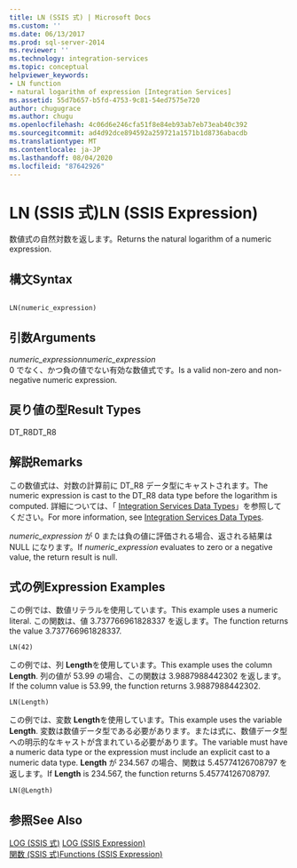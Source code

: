 ```yaml
---
title: LN (SSIS 式) | Microsoft Docs
ms.custom: ''
ms.date: 06/13/2017
ms.prod: sql-server-2014
ms.reviewer: ''
ms.technology: integration-services
ms.topic: conceptual
helpviewer_keywords:
- LN function
- natural logarithm of expression [Integration Services]
ms.assetid: 55d7b657-b5fd-4753-9c81-54ed7575e720
author: chugugrace
ms.author: chugu
ms.openlocfilehash: 4c06d6e246cfa51f8e84eb93ab7eb73eab40c392
ms.sourcegitcommit: ad4d92dce894592a259721a1571b1d8736abacdb
ms.translationtype: MT
ms.contentlocale: ja-JP
ms.lasthandoff: 08/04/2020
ms.locfileid: "87642926"
---
```

# <a name="ln-ssis-expression"></a><span data-ttu-id="b1bee-102">LN (SSIS 式)</span><span class="sxs-lookup"><span data-stu-id="b1bee-102">LN (SSIS Expression)</span></span>
  <span data-ttu-id="b1bee-103">数値式の自然対数を返します。</span><span class="sxs-lookup"><span data-stu-id="b1bee-103">Returns the natural logarithm of a numeric expression.</span></span>  
  
## <a name="syntax"></a><span data-ttu-id="b1bee-104">構文</span><span class="sxs-lookup"><span data-stu-id="b1bee-104">Syntax</span></span>  
  
```  
  
LN(numeric_expression)  
```  
  
## <a name="arguments"></a><span data-ttu-id="b1bee-105">引数</span><span class="sxs-lookup"><span data-stu-id="b1bee-105">Arguments</span></span>  
 <span data-ttu-id="b1bee-106">*numeric_expression*</span><span class="sxs-lookup"><span data-stu-id="b1bee-106">*numeric_expression*</span></span>  
 <span data-ttu-id="b1bee-107">0 でなく、かつ負の値でない有効な数値式です。</span><span class="sxs-lookup"><span data-stu-id="b1bee-107">Is a valid non-zero and non-negative numeric expression.</span></span>  
  
## <a name="result-types"></a><span data-ttu-id="b1bee-108">戻り値の型</span><span class="sxs-lookup"><span data-stu-id="b1bee-108">Result Types</span></span>  
 <span data-ttu-id="b1bee-109">DT_R8</span><span class="sxs-lookup"><span data-stu-id="b1bee-109">DT_R8</span></span>  
  
## <a name="remarks"></a><span data-ttu-id="b1bee-110">解説</span><span class="sxs-lookup"><span data-stu-id="b1bee-110">Remarks</span></span>  
 <span data-ttu-id="b1bee-111">この数値式は、対数の計算前に DT_R8 データ型にキャストされます。</span><span class="sxs-lookup"><span data-stu-id="b1bee-111">The numeric expression is cast to the DT_R8 data type before the logarithm is computed.</span></span> <span data-ttu-id="b1bee-112">詳細については、「 [Integration Services Data Types](../data-flow/integration-services-data-types.md)」を参照してください。</span><span class="sxs-lookup"><span data-stu-id="b1bee-112">For more information, see [Integration Services Data Types](../data-flow/integration-services-data-types.md).</span></span>  
  
 <span data-ttu-id="b1bee-113">*numeric_expression* が 0 または負の値に評価される場合、返される結果は NULL になります。</span><span class="sxs-lookup"><span data-stu-id="b1bee-113">If *numeric_expression* evaluates to zero or a negative value, the return result is null.</span></span>  
  
## <a name="expression-examples"></a><span data-ttu-id="b1bee-114">式の例</span><span class="sxs-lookup"><span data-stu-id="b1bee-114">Expression Examples</span></span>  
 <span data-ttu-id="b1bee-115">この例では、数値リテラルを使用しています。</span><span class="sxs-lookup"><span data-stu-id="b1bee-115">This example uses a numeric literal.</span></span> <span data-ttu-id="b1bee-116">この関数は、値 3.737766961828337 を返します。</span><span class="sxs-lookup"><span data-stu-id="b1bee-116">The function returns the value 3.737766961828337.</span></span>  
  
```  
LN(42)  
```  
  
 <span data-ttu-id="b1bee-117">この例では、列 **Length**を使用しています。</span><span class="sxs-lookup"><span data-stu-id="b1bee-117">This example uses the column **Length**.</span></span> <span data-ttu-id="b1bee-118">列の値が 53.99 の場合、この関数は 3.9887988442302 を返します。</span><span class="sxs-lookup"><span data-stu-id="b1bee-118">If the column value is 53.99, the function returns 3.9887988442302.</span></span>  
  
```  
LN(Length)   
```  
  
 <span data-ttu-id="b1bee-119">この例では、変数 **Length**を使用しています。</span><span class="sxs-lookup"><span data-stu-id="b1bee-119">This example uses the variable **Length**.</span></span> <span data-ttu-id="b1bee-120">変数は数値データ型である必要があります。または式に、数値データ型への明示的なキャストが含まれている必要があります。</span><span class="sxs-lookup"><span data-stu-id="b1bee-120">The variable must have a numeric data type or the expression must include an explicit cast to a numeric data type.</span></span> <span data-ttu-id="b1bee-121">**Length** が 234.567 の場合、関数は 5.45774126708797 を返します。</span><span class="sxs-lookup"><span data-stu-id="b1bee-121">If **Length** is 234.567, the function returns 5.45774126708797.</span></span>  
  
```  
LN(@Length)   
```  
  
## <a name="see-also"></a><span data-ttu-id="b1bee-122">参照</span><span class="sxs-lookup"><span data-stu-id="b1bee-122">See Also</span></span>  
 <span data-ttu-id="b1bee-123">[LOG (SSIS 式)](log-ssis-expression.md) </span><span class="sxs-lookup"><span data-stu-id="b1bee-123">[LOG &#40;SSIS Expression&#41;](log-ssis-expression.md) </span></span>  
 [<span data-ttu-id="b1bee-124">関数 (SSIS 式)</span><span class="sxs-lookup"><span data-stu-id="b1bee-124">Functions &#40;SSIS Expression&#41;</span></span>](functions-ssis-expression.md)  
  
  
